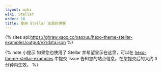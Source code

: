 ```yaml
---
layout: wiki
wiki: Stellar
order: 10
title: 使用 Stellar 主题的博客
---
```


{% sites api:https://ghraw.xaox.cc/xaoxuu/hexo-theme-stellar-examples/output/v2/data.json %}

{% note 小提示 如果您也使用了 Stellar 并希望显示在这里，可以在 [hexo-theme-stellar-examples](https://github.com/xaoxuu/hexo-theme-stellar-examples/issues) 中提交 issue 告知您的站点信息，在您提交后的大约 3 分钟内生效。 %}
